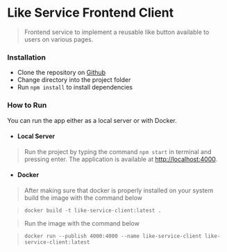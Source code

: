 # Like Service Frontend Client

> Frontend service to implement a reusable like button available to users on various pages.

### __Installation__
* Clone the repository on [Github](https://github.com/grantfayvor/like-service-client)
* Change directory into the project folder
* Run ```npm install``` to install dependencies

### __How to Run__
You can run the app either as a local server or with Docker.
* #### Local Server
> Run the project by typing the command ```npm start``` in terminal and pressing enter. The application is available at [http://localhost:4000](http://localhost:4000).
* #### Docker
> After making sure that docker is properly installed on your system build the image with the command below

>```docker build -t like-service-client:latest .```

>Run the image with the command below

>```docker run --publish 4000:4000 --name like-service-client like-service-client:latest```